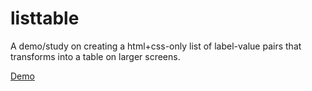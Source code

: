 # listtable

A demo/study on creating a html+css-only list of label-value pairs that transforms into a table on larger screens.

[Demo](https://listtable-demo.herokuapp.com/)

